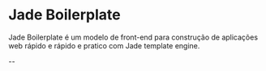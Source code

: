 # Jade Boilerplate
Jade Boilerplate é um modelo de front-end para construção de aplicações web rápido e rápido e pratico com Jade template engine.

--
